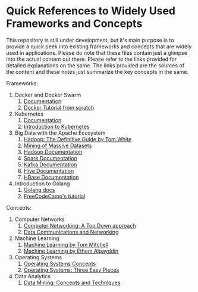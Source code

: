 # Quick References to Widely Used Frameworks and Concepts

This repository is still under development, but it's main purpose is to provide a quick peek into existing frameworks and concepts that are widely used in applications. Please do note that these files contain just a glimpse into the actual content out there. Please refer to the links provided for detailed explanations on the same. The links provided are the sources of the content and these notes just summarize the key concepts in the same.

Frameworks: 
1. Docker and Docker Swarm
   1. <a href = "https://www.docker.com/resources">Documentation</a>
   2. <a href = "https://docker-curriculum.com/">Docker Tutorial from scratch</a>
2. Kubernetes
   1. <a href = "https://kubernetes.io/docs/home/">Documentation</a>
   2. <a href = "https://www.youtube.com/watch?v=_vHTaIJm9uY&list=PLF3s2WICJlqOiymMaTLjwwHz-MSVbtJPQ">Introduction to Kubernetes</a>
3. Big Data with the Apache Ecosystem
   1. <a href = "https://www.oreilly.com/library/view/hadoop-the-definitive/9781491901687/">Hadoop: The Definitive Guide by Tom White</a>
   2. <a href = "http://www.mmds.org">Mining of Massive Datasets</a>
   3. <a href = "https://hadoop.apache.org/docs/stable/">Hadoop Documentation</a>
   4. <a href = "https://spark.apache.org/docs/latest/">Spark Documentation</a>
   5. <a href = "https://kafka.apache.org/">Kafka Documentation</a>
   6. <a href = "https://hive.apache.org/">Hive Documentation</a>
   7. <a href = "https://hbase.apache.org/">HBase Documentation</a>
4. Introduction to Golang
   1. <a href="https://golang.org/doc/">Golang docs</a>
   2. <a href="https://www.youtube.com/watch?v=YS4e4q9oBaU">FreeCodeCamp's tutorial</a>

Concepts:
1. Computer Networks
   1. <a href = "https://www.pearson.com/us/higher-education/program/Kurose-Computer-Networking-A-Top-Down-Approach-7th-Edition/PGM1101673.html">Computer Networking: A Top Down approach</a>
   2. <a href = "https://www.mhhe.com/engcs/compsci/forouzan/">Data Communications and
    Networking</a>
2. Machine Learning
   1. <a href = "http://www.cs.cmu.edu/afs/cs.cmu.edu/user/mitchell/ftp/mlbook.html">Machine Learning by Tom Mitchell</a>
   2. <a href = "https://www.amazon.in/Introduction-Machine-Learning-ETHEM-ALPAYDIN/dp/8120350782/ref=asc_df_8120350782/?tag=googleshopdes-21&linkCode=df0&hvadid=397006988788&hvpos=1o1&hvnetw=g&hvrand=6408836125029506817&hvpone=&hvptwo=&hvqmt=&hvdev=c&hvdvcmdl=&hvlocint=&hvlocphy=1007768&hvtargid=pla-406644460975&psc=1">Machine Learning by Ethem Alpayddin</a>
3. Operating Systems
   1. <a href = "https://www.amazon.in/Operating-System-Concepts-Silberschatz/dp/8126554274">Operating Systems Concepts</a>
   2. <a href = "http://pages.cs.wisc.edu/~remzi/OSTEP/">Operating Systems: Three Easy Pieces</a>
4. Data Analytics
   1. <a href = "https://hanj.cs.illinois.edu/bk3/">Data Mining: Concepts and Techniques</a>

